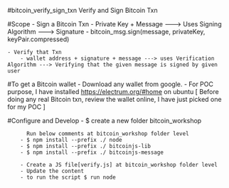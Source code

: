 #bitcoin_verify_sign_txn
Verify and Sign Bitcoin Txn

#Scope
    - Sign a Bitcoin Txn
        - Private Key + Message  ---> Uses Signing Algorithm ---> Signature
        - bitcoin_msg.sign(message, privateKey, keyPair.compressed)
  
    - Verify that Txn
        - wallet address + signature + message ---> uses Verification Algorithm ---> Verifying that the given message is signed by given user

#To get a Bitcoin wallet
    - Download any wallet from google. 
    - For POC purpose, I have installed https://electrum.org/#home on ubuntu [ Before doing any real Bitcoin txn, review the wallet online, I have just picked one for my POC ]


#Configure and Develop
        - $ create a new folder bitcoin_workshop
        
          Run below comments at bitcoin_workshop folder level
        - $ npm install --prefix ./ node
        - $ npm install --prefix ./ bitcoinjs-lib
        - $ npm install --prefix ./ bitcoinjs-message

        - Create a JS file[verify.js] at bitcoin_workshop folder level
        - Update the content 
        - to run the script $ run node

